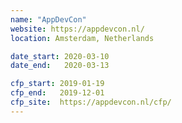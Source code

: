 ```yaml
---
name: "AppDevCon"
website: https://appdevcon.nl/
location: Amsterdam, Netherlands

date_start: 2020-03-10
date_end:   2020-03-13

cfp_start: 2019-01-19
cfp_end:   2019-12-01
cfp_site:  https://appdevcon.nl/cfp/
---
```

